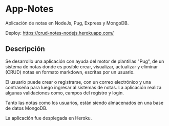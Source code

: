 # App-Notes

Aplicación de notas en NodeJs, Pug, Express y MongoDB. 

Deploy: https://crud-notes-nodejs.herokuapp.com/

## Descripción

Se desarrollo una aplicación con ayuda del motor de plantillas "Pug", de un sistema de notas donde es posible crear, visualizar, actualizar y eliminar (CRUD) notas en formato markdown, escritas por un usuario.

El usuario puede crear o registrarse, con un correo electrónico y una contraseña para luego ingresar al sistemas de notas. La aplicación realiza algunas validaciones como, campos del registro y login.

Tanto las notas como los usuarios, están siendo almacenados en una base de datos MongoDB.

La aplicación fue desplegada en Heroku.
